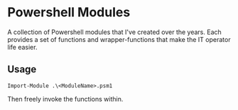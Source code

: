 
# Powershell Modules

A collection of Powershell modules that I've created over the years. Each provides a set of functions and wrapper-functions that make the IT operator life easier.
  

## Usage

    Import-Module .\<ModuleName>.psm1
Then freely invoke the functions within.